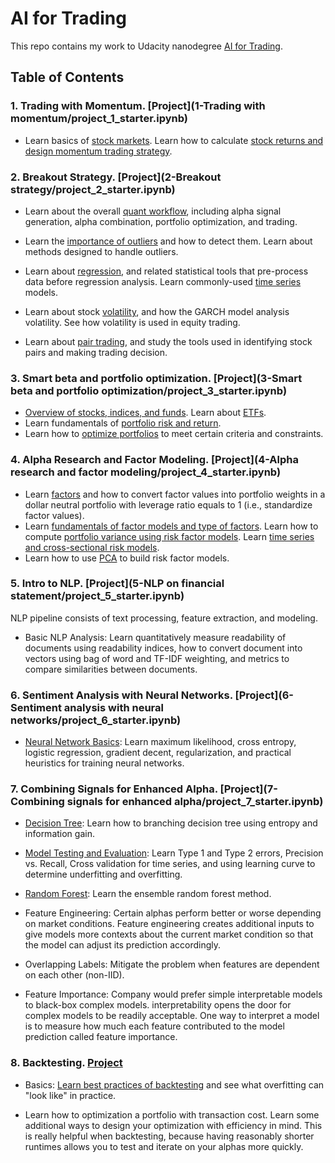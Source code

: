 # AI for Trading

This repo contains my work to Udacity nanodegree [AI for Trading](https://www.udacity.com/course/ai-for-trading--nd880).

## Table of Contents

### 1. Trading with Momentum. [Project](1-Trading with momentum/project_1_starter.ipynb)

* Learn basics of [stock markets](Notes/1-Trading-with-momentum/stock-market-data.md). Learn how to calculate [stock returns and design momentum trading strategy](Notes/1-Trading-with-momentum/returns-momentum.md).

### 2. Breakout Strategy. [Project](2-Breakout strategy/project_2_starter.ipynb)

* Learn about the overall [quant workflow](Notes/2-Breakout-strategy/quant-workflow.md), including alpha signal generation, alpha combination, portfolio optimization, and trading.

* Learn the [importance of outliers](Notes/2-Breakout-strategy/outliers.md) and how to detect them. Learn about methods designed to handle outliers.

* Learn about [regression](Notes/2-Breakout-strategy/regression.md), and related statistical tools that pre-process data before regression analysis. Learn commonly-used [time series](Notes/2-Breakout-strategy/time_series.md) models.

* Learn about stock [volatility](Notes/2-Breakout-strategy/volatility.md), and how the GARCH model analysis volatility. See how volatility is used in equity trading.

* Learn about [pair trading](Notes/2-Breakout-strategy/pair.md), and study the tools used in identifying stock pairs and making trading decision.

### 3. Smart beta and portfolio optimization. [Project](3-Smart beta and portfolio optimization/project_3_starter.ipynb)

* [Overview of stocks, indices, and funds](Notes/3-Porfolio-optimization/Fund.md). Learn about [ETFs](Notes/3-Porfolio-optimization/ETFs.md).
* Learn fundamentals of [portfolio risk and return](Notes/3-Porfolio-optimization/Portfolio.md).
* Learn how to [optimize portfolios](Notes/3-Porfolio-optimization/Optimization.md) to meet certain criteria and constraints. 

### 4. Alpha Research and Factor Modeling. [Project](4-Alpha research and factor modeling/project_4_starter.ipynb)

* Learn [factors](Notes/4-Alpha-Research-and-Factor-Modeling/Factors.md) and how to convert factor values into portfolio weights in a dollar neutral portfolio with leverage ratio equals to 1 (i.e., standardize factor values).
* Learn [fundamentals of factor models and type of factors](Notes/4-Alpha-Research-and-Factor-Modeling/Factor-Model.md). Learn how to compute [portfolio variance using risk factor models](Notes/4-Alpha-Research-and-Factor-Modeling/Risk-Factor-Model.md). Learn [time series and cross-sectional risk models](Notes/4-Alpha-Research-and-Factor-Modeling/Cross-Sectional.md).
* Learn how to use [PCA](Notes/4-Alpha-Research-and-Factor-Modeling/PCA.md) to build risk factor models. 

### 5. Intro to NLP. [Project](5-NLP on financial statement/project_5_starter.ipynb)
NLP pipeline consists of text processing, feature extraction, and modeling.

* Basic NLP Analysis: Learn quantitatively measure readability of documents using readability indices, how to convert document into vectors using bag of word and TF-IDF weighting, and metrics to compare similarities between documents.

### 6. Sentiment Analysis with Neural Networks. [Project](6-Sentiment analysis with neural networks/project_6_starter.ipynb)

* [Neural Network Basics](Notes/6-Sentiment-analysis-with-neutral-networks/README.md): Learn maximum likelihood, cross entropy, logistic regression, gradient decent, regularization, and practical heuristics for training neural networks.


### 7. Combining Signals for Enhanced Alpha. [Project](7-Combining signals for enhanced alpha/project_7_starter.ipynb)

* [Decision Tree](Notes/7-Combining-signals-for-enhanced-alpha/README.md): Learn how to branching decision tree using entropy and information gain.

* [Model Testing and Evaluation](Notes/7-Combining-signals-for-enhanced-alpha/Evaluation.md): Learn Type 1 and Type 2 errors, Precision vs. Recall, Cross validation for time series, and using learning curve to determine underfitting and overfitting.

* [Random Forest](Notes/7-Combining-signals-for-enhanced-alpha/Random_forest.md): Learn the ensemble random forest method.

* Feature Engineering: Certain alphas perform better or worse depending on market conditions. Feature engineering creates additional inputs to give models more contexts about the current market condition so that the model can adjust its prediction accordingly.

* Overlapping Labels: Mitigate the problem when features are dependent on each other (non-IID).

* Feature Importance: Company would prefer simple interpretable models to black-box complex models. interpretability opens the door for complex models to be readily acceptable. One way to interpret a model is to measure how much each feature contributed to the model prediction called feature importance.

### 8. Backtesting. [Project](8-Backtesting/project_8_starter.ipynb)

* Basics: [Learn best practices of backtesting](Notes/8-Backtesting/Intro.md) and see what overfitting can "look like" in practice.

* Learn how to optimization a portfolio with transaction cost. Learn some additional ways to design your optimization with efficiency in mind. This is really helpful when backtesting, because having reasonably shorter runtimes allows you to test and iterate on your alphas more quickly.
